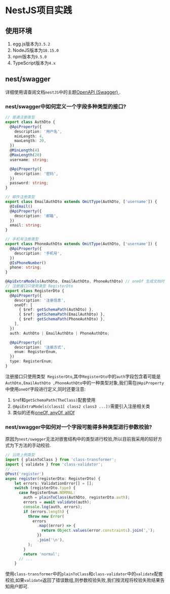 # NestJS项目实践

## 使用环境

1. egg.js版本为`3.5.2`
2. NodeJS版本为`18.15.0`
3. npm版本为`9.5.0`
4. TypeScript版本为`4.x`

## nest/swagger

详细使用请查阅文档`nestJS`中的主题[OpenAPI (Swagger) ](https://docs.nestjs.com/openapi/introduction).

### nest/swagger中如何定义一个字段多种类型的接口?

```typescript
// 普通注册类型
export class AuthDto {
  @ApiProperty({
    description: '用户名',
    minLength: 4,
    maxLength: 20,
  })
  @MinLength(4)
  @MaxLength(20)
  username: string;

  @ApiProperty({
    description: '密码',
  })
  password: string;
}

// 邮件注册类型
export class EmailAuthDto extends OmitType(AuthDto, ['username']) {
  @IsEmail()
  @ApiProperty({
    description: '邮箱',
  })
  email: string;
}

// 手机号注册类型
export class PhoneAuthDto extends OmitType(AuthDto, ['username']) {
  @ApiProperty({
    description: '手机号',
  })
  @IsPhoneNumber()
  phone: string;
}

@ApiExtraModels(AuthDto, EmailAuthDto, PhoneAuthDto) // oneOf 生成文档时，需要引入这三个类
// 注册接口只使用类型 RegisterDto
export class RegisterDto {
  @ApiProperty({
    description: '注册信息',
    oneOf: [
      { $ref: getSchemaPath(AuthDto) },
      { $ref: getSchemaPath(EmailAuthDto) },
      { $ref: getSchemaPath(PhoneAuthDto) },
    ],
  })
  auth: AuthDto | EmailAuthDto | PhoneAuthDto;

  @ApiProperty({
    description: '注册方式',
    enum: RegisterEnum,
  })
  type: RegisterEnum;
}
```

注册接口只使用类型` RegisterDto`,其中`RegisterDto`中的`auth`字段包含着可能是`AuthDto,EmailAuthDto ,PhoneAuthDto`中的一种类型对象,我们需在`@ApiProperty`中使用`oneOf`字段进行定义,同时还要注意:

1. `$re`f和`getSchemaPath(TheClass)`配套使用
2. `@ApiExtraModels(class1[ class2 class3 ...])`需要引入注册相关类
3. 类似的还有[oneOf, anyOf, allOf](https://docs.nestjs.com/openapi/types-and-parameters#oneof-anyof-allof)

### nest/swagger中如何对一个字段可能得多种类型进行参数校验?

原因为`nest/swagger`无法对嵌套结构中的类型进行校验,所以目前我采用的较好方式为下方法的手动校验.

```typescript
// 沿用上例类型
import { plainToClass } from 'class-transformer';
import { validate } from 'class-validator';
// ...
@Post('register')
async register(registerDto: RegisterDto) {
    let errors: ValidationError[] = [];
    switch (registerDto.type) {
      case RegisterEnum.NORMAL:
        auth = plainToClass(AuthDto, registerDto.auth);
        errors = await validate(auth);
        console.log(auth, errors);
        if (errors.length) {
          throw new Error(
            errors
              .map((error) => {
                return Object.values(error.constraints).join(',');
              })
              .join('\n'),
          );
        }
        return 'normal';
      // ...
    }
```

使用`class-transformer`中的`plainToClass`和`class-validator`中的`validate`配套校验,如果`validate`返回了错误数组,则参数校验失败,我们按流程将校验失败结果告知用户即可.

